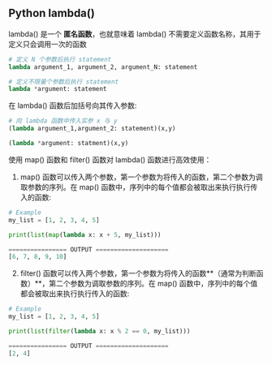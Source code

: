 ## Python lambda()

lambda() 是一个 **匿名函数**，也就意味着 lambda() 不需要定义函数名称，其用于定义只会调用一次的函数

```python
# 定义 N 个参数后执行 statement
lambda argument_1, argument_2, argument_N: statement 

# 定义不限量个参数后执行 statement
lambda *argument: statement	
```

在 lambda() 函数后加括号向其传入参数:

```python
# 向 lambda 函数中传入实参 x 与 y
(lambda argument_1,argument_2: statement)(x,y)

(lambda *argument: statment)(x,y)
```

使用 map() 函数和 filter() 函数对 lambda() 函数进行高效使用：

1. map() 函数可以传入两个参数，第一个参数为将传入的函数，第二个参数为调取参数的序列。在 map() 函数中，序列中的每个值都会被取出来执行执行传入的函数:

```python
# Example
my_list = [1, 2, 3, 4, 5]

print(list(map(lambda x: x + 5, my_list)))

================ OUTPUT ====================
[6, 7, 8, 9, 10]
```

2. filter() 函数可以传入两个参数，第一个参数为将传入的函数**（通常为判断函数）**，第二个参数为调取参数的序列。在 map() 函数中，序列中的每个值都会被取出来执行执行传入的函数:

```python
# Example
my_list = [1, 2, 3, 4, 5]

print(list(filter(lambda x: x % 2 == 0, my_list)))

================ OUTPUT ====================
[2, 4]
```

